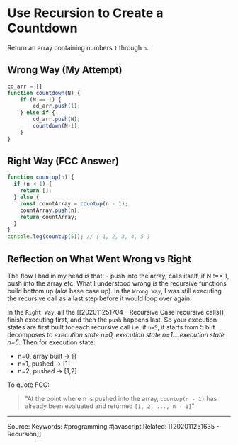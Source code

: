 # Use Recursion to Create a Countdown 
Return an array containing numbers `1` through `n`.

## Wrong Way (My Attempt)
```js
cd_arr = []
function countdown(N) {
	if (N == 1) {
		cd_arr.push(1);
	} else if {
		cd_arr.push(N);
		countdown(N-1);
	}
}
```

## Right Way (FCC Answer)
```js
function countup(n) {
  if (n < 1) {
    return [];
  } else {
    const countArray = countup(n - 1);
    countArray.push(n);
    return countArray;
  }
}
console.log(countup(5)); // [ 1, 2, 3, 4, 5 ]
```

## Reflection on What Went Wrong vs Right
The flow I had in my head is that:
	- push into the array, calls itself, if N !== 1, push into the array etc.
What I understood wrong is the recursive functions build bottom up (aka base case up). In the `Wrong Way`, I was still executing the recursive call as a last step before it would loop over again. 

In the `Right Way`, all the [[202011251704 - Recursive Case|recursive calls]] finish executing first, and then the `push` happens last. So your execution states are first built for each recursive call i.e. if `n=5`, it starts from 5 but decomposes to *execution state n=0, execution state n=1....execution state n=5*. Then for execution state: 
- n=0, array built -> []
- n=1, pushed -> [1]
- n=2, pushed -> [1,2]
	
To quote FCC: 
> "At the point where n is pushed into the array, `countup(n - 1)` has already been evaluated and returned `[1, 2, ..., n - 1]`"

---
Source:
Keywords: #programming #javascript 
Related: [[202011251635 - Recursion]]